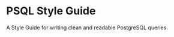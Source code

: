 PSQL Style Guide
================

A Style Guide for writing clean and readable PostgreSQL queries.

